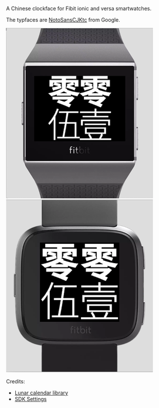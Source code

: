 
A Chinese clockface for Fibit ionic and versa smartwatches.

The typfaces are [NotoSansCJKtc](https://github.com/googlei18n/noto-cjk) from Google.

![ionic](./misc/screenshot_ionic.png)
![versa](./misc/screenshot_versa.png)

Credits:
- [Lunar calendar library](https://github.com/jjonline/calendar.js)
- [SDK Settings](https://github.com/Fitbit/sdk-moment)